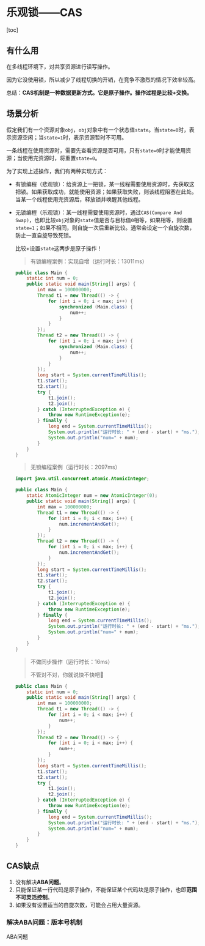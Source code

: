 # 乐观锁——CAS

[toc]



## 有什么用

在多线程环境下，对共享资源进行读写操作。

因为它没使用锁，所以减少了线程切换的开销，在竞争不激烈的情况下效率较高。

总结：**CAS机制是一种数据更新方式。它是原子操作。操作过程是比较+交换。**



## 场景分析

假定我们有一个资源对象`obj`，`obj`对象中有一个状态值`state`。当`state=0`时，表示资源空闲；当`state=1`时，表示资源暂时不可用。

一条线程在使用资源时，需要先查看资源是否可用，只有`state=0`时才能使用资源；当使用完资源时，将重置`state=0`。



为了实现上述操作，我们有两种实现方式：

- 有锁编程（悲观锁）：给资源上一把锁，某一线程需要使用资源时，先获取这把锁。如果获取成功，就能使用资源；如果获取失败，则该线程阻塞在此处。当某一个线程使用完资源后，释放锁并唤醒其他线程。

  

- 无锁编程（乐观锁）：某一线程需要使用资源时，通过`CAS(Compare And Swap)`，也即比较`obj`对象的`state`值是否与目标值`0`相等，如果相等，则设置`state=1`；如果不相同，则自旋一次后重新比较。通常会设定一个自旋次数，防止一直自旋导致死锁。

  比较+设置`state`这两步是原子操作！

  

  > 有锁编程案例：实现自增（运行时长：13011ms）

  ```java
  public class Main {
      static int num = 0;
      public static void main(String[] args) {
          int max = 100000000;
          Thread t1 = new Thread(() -> {
              for (int i = 0; i < max; i++) {
                  synchronized (Main.class) {
                      num++;
                  }
              }
          });
          Thread t2 = new Thread(() -> {
              for (int i = 0; i < max; i++) {
                  synchronized (Main.class) {
                      num++;
                  }
              }
          });
          long start = System.currentTimeMillis();
          t1.start();
          t2.start();
          try {
              t1.join();
              t2.join();
          } catch (InterruptedException e) {
              throw new RuntimeException(e);
          } finally {
              long end = System.currentTimeMillis();
              System.out.println("运行时长: " + (end - start) + "ms.");
              System.out.println("num=" + num);
          }
      }
  }
  ```

  

  > 无锁编程案例（运行时长：2097ms）

  ```java
  import java.util.concurrent.atomic.AtomicInteger;
  
  public class Main {
      static AtomicInteger num = new AtomicInteger(0);
      public static void main(String[] args) {
          int max = 100000000;
          Thread t1 = new Thread(() -> {
              for (int i = 0; i < max; i++) {
                  num.incrementAndGet();
              }
          });
          Thread t2 = new Thread(() -> {
              for (int i = 0; i < max; i++) {
                  num.incrementAndGet();
              }
          });
          long start = System.currentTimeMillis();
          t1.start();
          t2.start();
          try {
              t1.join();
              t2.join();
          } catch (InterruptedException e) {
              throw new RuntimeException(e);
          } finally {
              long end = System.currentTimeMillis();
              System.out.println("运行时长: " + (end - start) + "ms.");
              System.out.println("num=" + num);
          }
      }
  }
  ```

  

  > 不做同步操作（运行时长：16ms）
  >
  > 不管对不对，你就说快不快吧:dog:

  ```java
  public class Main {
      static int num = 0;
      public static void main(String[] args) {
          int max = 100000000;
          Thread t1 = new Thread(() -> {
              for (int i = 0; i < max; i++) {
                  num++;
              }
          });
          Thread t2 = new Thread(() -> {
              for (int i = 0; i < max; i++) {
                  num++;
              }
          });
          long start = System.currentTimeMillis();
          t1.start();
          t2.start();
          try {
              t1.join();
              t2.join();
          } catch (InterruptedException e) {
              throw new RuntimeException(e);
          } finally {
              long end = System.currentTimeMillis();
              System.out.println("运行时长: " + (end - start) + "ms.");
              System.out.println("num=" + num);
          }
      }
  }
  ```

  

## CAS缺点

1. 没有解决**ABA问题**。
2. 只能保证某一行代码是原子操作，不能保证某个代码块是原子操作，也即**范围不可灵活控制**。
3. 如果没有设置适当的自旋次数，可能会占用大量资源。



### 解决ABA问题：版本号机制

ABA问题
